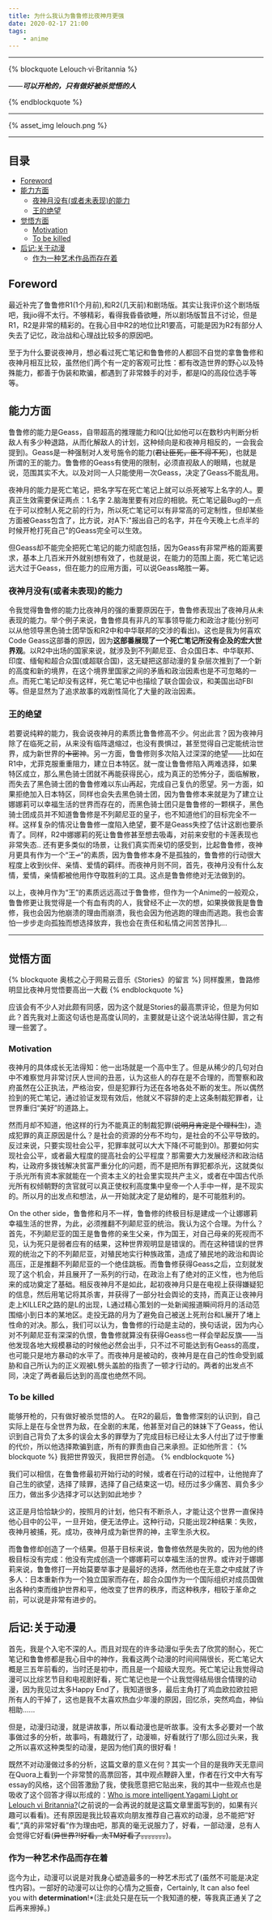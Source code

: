 ```yaml
---
title: 为什么我认为鲁鲁修比夜神月更强
date: 2020-02-17 21:00
tags: 
    - anime
---
```


---------

{% blockquote Lelouch·vi·Britannia %}

——***可以开枪的，只有做好被杀觉悟的人***

{% endblockquote %}

---------------


{% asset_img lelouch.png %}


-------

## 目录

<!-- TOC -->
- [Foreword](#foreword)
- [能力方面](#能力方面)     
	- [夜神月没有(或者未表现)的能力](#夜神月没有或者未表现的能力)     
	- [王的绝望](#王的绝望)    
- [觉悟方面](#觉悟方面)       
	- [Motivation](#motivation)      
	- [To be killed](#to-be-killed) 
- [后记:关于动漫](#后记关于动漫)     
	- [作为一种艺术作品而存在着](#作为一种艺术作品而存在着)
<!-- /TOC -->


## Foreword
最近补完了鲁鲁修R1(1个月前),和R2(几天前)和剧场版。其实让我评价这个剧场版吧，我jio得不太行。不够精彩，看得我昏昏欲睡，所以剧场版暂且不讨论，但是R1，R2是非常的精彩的。在我心目中R2的地位比R1要高，可能是因为R2有部分人失去了记忆，政治战和心理战比较多的原因吧。

至于为什么要说夜神月，想必看过死亡笔记和鲁鲁修的人都回不自觉的拿鲁鲁修和夜神月相互比较，虽然他们两个有一定的客观可比性：都有改造世界的野心以及特殊能力，都善于伪装和欺骗，都遇到了非常棘手的对手，都是IQ的高段位选手等等。


## 能力方面
鲁鲁修的能力是Geass，自带超高的推理能力和IQ(比如他可以在数秒内判断分析敌人有多少种退路，从而化解敌人的计划，这种倾向是和夜神月相反的，一会我会提到)。Geass是一种强制对人发号施令的能力(~~君让臣死，臣不得不死~~)，也就是所谓的王的能力。鲁鲁修的Geass有使用的限制，必须直视敌人的眼睛，也就是说，范围其实不大。以及对同一人只能使用一次Geass，决定了Geass不能乱用。

夜神月的能力是死亡笔记，把名字写在死亡笔记上就可以杀死被写上名字的人。要真正生效需要保证两点：1.名字 2.脑海里要有对应的相貌。死亡笔记最Bug的一点在于可以控制人死之前的行为，所以死亡笔记可以有非常高的可定制性，但却某些方面被Geass包含了，比方说，对A下:"报出自己的名字，并在今天晚上七点半的时候开枪打死自己"的Geass完全可以生效。

但Geass却不能完全把死亡笔记的能力彻底包括，因为Geass有非常严格的距离要求，基本上几百米开外就别想有效了，也就是说，在能力的范围上面，死亡笔记远远大过于Geass，但在能力的应用方面，可以说Geass略胜一筹。

### 夜神月没有(或者未表现)的能力
令我觉得鲁鲁修的能力比夜神月的强的重要原因在于，鲁鲁修表现出了夜神月从未表现的能力。举个例子来说，鲁鲁修具有非凡的军事领导能力和政治才能(分别可以从他领导黑色骑士团早饭和R2中和中华联邦的交涉的看出)。这也是我为何喜欢Code Geass这部番的原因，因为**这部番展现了一个死亡笔记所没有企及的宏大世界观**。以R2中出场的国家来说，就涉及到不列颠尼亚、合众国日本、中华联邦、印度、缅甸和超合众国(或超联合国)，这无疑把这部动漫的复杂层次推到了一个新的高度和新的境界，在这个境界里国家之间的矛盾和政治因素也是不可忽略的一点。而死亡笔记却没有这样，死亡笔记中也描绘了联合国会议，和美国出动FBI等。但是显然为了追求故事的戏剧性简化了大量的政治因素。

### 王的绝望
若要说纯粹的能力，我会说夜神月的素质比鲁鲁修高不少。何出此言？因为夜神月除了在临死之前，从来没有临阵退缩过，也没有畏惧过，甚至觉得自己定能统治世界，成为新世界的~~卡密~~神。另一方面，鲁鲁修则多次陷入过深深的绝望——比如在R1中，尤菲克服重重阻力，建立日本特区。就一度让鲁鲁修陷入两难选择，如果特区成立，那么黑色骑士团就不再能获得民心，成为真正的恐怖分子，面临解散，而失去了黑色骑士团的鲁鲁修难以东山再起，完成自己复仇的愿望。另一方面，如果拒绝加入日本特区，同样也会失去黑色骑士团，因为鲁鲁修本来就是为了建立让娜娜莉可以幸福生活的世界而存在的，而黑色骑士团只是鲁鲁修的一颗棋子，黑色骑士团成员并不知道鲁鲁修是不列颠尼亚的皇子，也不知道他们的目标完全不一样。这样复杂的情况让鲁鲁修一度陷入绝望，要不是Geass失控了估计这剧也要杀青了。同样，R2中娜娜莉的死让鲁鲁修甚至想去吸毒，对前来安慰的卡莲表现也非常失态.. 还有更多类似的场景，让我们真实而亲切的感受到，比起鲁鲁修，夜神月更具有作为一个“王~~♂~~”的素质，因为鲁鲁修本身不是孤独的，鲁鲁修的行动很大程度上收到伙伴、亲情、爱情的羁绊。而夜神月则不同，首先，夜神月没有什么友情，爱情，亲情都被他用作夺取胜利的工具。这点是鲁鲁修绝对无法做到的。

以上，夜神月作为“王”的素质远远高过于鲁鲁修，但作为一个Anime的一般观众，鲁鲁修更让我觉得是一个有血有肉的人，我曾经不止一次的想，如果换做我是鲁鲁修，我也会因为他崩溃的理由而崩溃，我也会因为他逃跑的理由而逃跑。我也会害怕一步步走向孤独而想选择放弃，我也会在责任和私情之间苦苦挣扎...

------
## 觉悟方面

{% blockquote 奥核之心于网易云音乐《Stories》的留言 %}
同样腹黑，鲁路修明显比夜神月觉悟要高出一大截
{% endblockquote %}

应该会有不少人对此颇有同感，因为这个就是Stories的最高票评论，但是为何如此？首先我对上面这句话也是高度认同的，主要就是让这个说法站得住脚，言之有理一些罢了。

### Motivation
夜神月的具体成长无法得知：他一出场就是一个高中生了。但是从稀少的几句对白中不难察觉月非常讨厌人世间的丑恶，认为这些人的存在是不合理的，而警察和政府虽然在公正执法，严格治安，但是犯罪行为还在各地各处不断的发生。所以偶然捡到的死亡笔记，通过验证发现有效后，他就义不容辞的走上这条制裁犯罪者，让世界重归“美好”的道路上。

然而月却不知道，他这样的行为不能真正的制裁犯罪(~~说明月肯定是个理科生~~)，造成犯罪的真正原因是什么？是社会的资源的分布不均匀，是社会的不公平导致的。反过来说，只要实现社会公平，犯罪率就可以大大下降(不可能到0)。那要如何实现社会公平，或者最大程度的提高社会的公平程度？那需要大力发展经济和政治结构，让政府多拨钱解决贫富严重分化的问题，而不是把所有罪犯都杀光，这就类似于杀光所有资本家就能在一个资本主义的社会里实现共产主义，或者在中国古代杀光所有权倾朝野的贪官就可以真正使权利高度集中皇帝一个人手中一样，是不现实的。所以月的出发点和想法，从一开始就决定了是幼稚的，是不可能胜利的。

On the other side，鲁鲁修和月不一样，鲁鲁修的终极目标是建成一个让娜娜莉幸福生活的世界，为此，必须推翻不列颠尼亚的统治。我认为这个合理。为什么？首先，不列颠尼亚的国王是鲁鲁修的亲生父亲，作为国王，对自己母亲的死视而不见，认为死只是弱者应有的结果，这种世界观明显是错误的。而在这种错误的世界观的统治之下的不列颠尼亚，对殖民地实行种族政策，造成了殖民地的政治和舆论高压，正是推翻不列颠尼亚的一个绝佳跳板。而鲁鲁修获得Geass之后，立刻就发现了这个机会，并且展开了一系列的行动，在政治上有了绝对的正义性，也为他后来的成功奠定了基础。相反夜神月不是如此，起初夜神月只是在电视上获得嫌疑犯的信息，然后用笔记将其杀害，并获得了一部分社会舆论的支持，而真正让夜神月走上KILLER之路的是L的出现，L通过精心策划的一处新闻报道瞬间将月的活动范围缩小到日本的某地区。走投无路的月为了避免自己被送上死刑台和L展开了堵上性命的对决。那么，我们可以认为，鲁鲁修的行动是主动的，换句话说，因为内心对不列颠尼亚有深深的仇恨，鲁鲁修就算没有获得Geass也一样会举起反旗——当他发现各地大规模暴动的时候他必然会出手，只不过不可能达到有Geass的高度，也可能只是地方暴动的水平了。而夜神月是被动的，夜神月是在自己的性命受到威胁和自己所认为的正义观被L劈头盖脸的指责了一顿才行动的。两者的出发点不同，决定了两者最后达到的高度也绝然不同。

### To be killed
能够开枪的，只有做好被杀觉悟的人。
在R2的最后，鲁鲁修深刻的认识到，自己实际上是在与全世界为敌，在全剧的末尾，他甚至对自己的妹妹下了Geass，他认识到自己背负了太多的误会太多的罪孽为了完成目标已经让太多人付出了过于惨重的代价，所以他选择欺骗到底，所有的罪责由自己来承担。正如他所言：
{% blockquote %}
我把世界毁灭，我把世界创造。
{% endblockquote %}

我们可以相信，在鲁鲁修最初开始行动的时候，或者在行动的过程中，让他抛弃了自己生的欲望，选择了赎罪，选择了自己结束这一切。经历过多少痛苦、肩负多少压力，做出多少选择才可以达到如此地步？

这正是月恰恰缺少的，按照月的计划，他只有不断杀人，才能让这个世界一直保持他心目中的公平，一旦开始，便无法停止。这种行动，只能出现2种结果：失败，夜神月被捕，死。成功，夜神月成为新世界的神，主宰生杀大权。

而鲁鲁修却创造了一个结果。但基于目标来说，鲁鲁修依然是失败的，因为他的终极目标没有完成：他没有完成创造一个娜娜莉可以幸福生活的世界。或许对于娜娜莉来说，鲁鲁修打一开始莫要举事才是最好的选择，然而他也在无意之中成就了许多人：日本重新作为一个独立国家而存在，超合众国作为一个国际组织对成员国做出各种约束而维护世界和平，他改变了世界的秩序，而这种秩序，相较于革命之前，可以说是非常有进步的。


## 后记:关于动漫

首先，我是个入宅不深的人。而且对现在的许多动漫似乎失去了欣赏的耐心，死亡笔记和鲁鲁修都是我心目中的神作，我看这两个动漫的时间间隔很长，死亡笔记大概是三五年前看的，当时还是初中，而且是一个超级大现充。死亡笔记让我觉得动漫可以比综艺节目和电视剧好看，死亡笔记也是一个让我觉得结局很合情理的动漫，因为我见过太多Happy End了，我知道很多，最后主角打了鸡血欧拉欧拉把所有人的干掉了，这也是我不太喜欢热血少年漫的原因，回忆杀，突然鸡血，神仙相助......

但是，动漫归动漫，就是讲故事，所以看动漫也是听故事。没有太多必要对一个故事做过多的分析，故事吗，有趣就行了，动漫嘛，好看就行了!那么回过头来，我之所以喜欢这种类型的动漫，是因为他们真的很好看！

既然不对动漫做过多的分析，这篇文章的意义在何？其实一个目的是我昨天无意间在Quora上看到一个非常赞的高票回答，其中观点鞭辟入里，作者在行文中大有写essay的风格，这个回答激励了我，使我愿意把它贴出来，我的其中一些观点也是吸收了这个回答才得以形成的：[Who is more intelligent,Yagami Light or Lelouch vi Britannia?](https://www.quora.com/Who-is-more-intelligent-Yagami-Light-or-Lelouch-vi-Britannia)(之前说的一会再说的就是这篇文章里面写到的，如果有兴趣可以看看)。还有原因是我比较喜欢向朋友推荐自己喜欢的动漫，总不能把“好看”,“真的非常好看”作为理由吧，那真的毫无说服力了，好看，一部动漫，总有人会觉得它好看(~~异世界?!好看，太TM好看了。。。。。。。~~)。

### 作为一种艺术作品而存在着
迄今为止，动漫可以说是对我身心塑造最多的一种艺术形式了(虽然不可能是决定性内容)。一部好的动漫可以让你的心情为之振奋，Certainly, It can also feel you with **determination**!*(注:此处只是在玩一个我知道的梗，等我真正通关了之后再来擦掉。)









